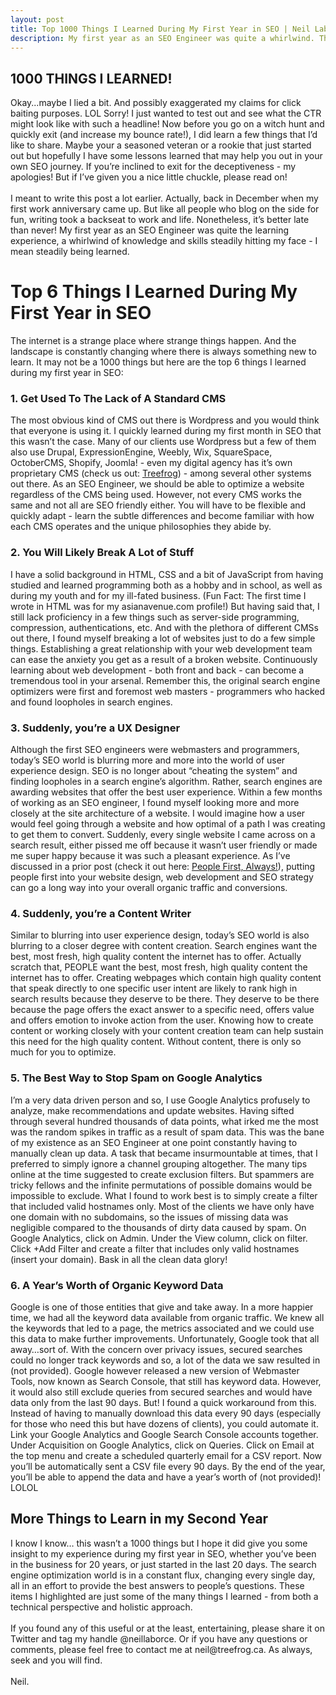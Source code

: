 ```yaml
---
layout: post
title: Top 1000 Things I Learned During My First Year in SEO | Neil Laborce
description: My first year as an SEO Engineer was quite a whirlwind. The search engine landscape is constantly changing and there's always a 1000 things to learn!
---
```

  <h2>1000 THINGS I LEARNED!</h2>
  Okay...maybe I lied a bit. And possibly exaggerated my claims for click baiting purposes. LOL Sorry! I just wanted to test out and see what the CTR might look like with such a headline! Now before you go on a witch hunt and quickly exit (and increase my bounce rate!), I did learn a few things that I’d like to share. Maybe your a seasoned veteran or a rookie that just started out but hopefully I have some lessons learned that may help you out in your own SEO journey. If you’re inclined to exit for the deceptiveness - my apologies! But if I’ve given you a nice little chuckle, please read on!
  <br>
  <br>I meant to write this post a lot earlier. Actually, back in December when my first work anniversary came up. But like all people who blog on the side for fun, writing took a backseat to work and life. Nonetheless, it’s better late than never! My first year as an SEO Engineer was quite the learning experience, a whirlwind of knowledge and skills steadily hitting my face - I mean steadily being learned.
  <br>
  <h1>Top 6 Things I Learned During My First Year in SEO</h1>
  The internet is a strange place where strange things happen. And the landscape is constantly changing where there is always something new to learn. It may not be a 1000 things but here are the top 6 things I learned during my first year in SEO:
  <br>
  <h3>1. Get Used To The Lack of A Standard CMS</h3>
  The most obvious kind of CMS out there is Wordpress and you would think that everyone is using it. I quickly learned during my first month in SEO that this wasn’t the case. Many of our clients use Wordpress but a few of them also use Drupal, ExpressionEngine, Weebly, Wix, SquareSpace, OctoberCMS, Shopify, Joomla! - even my digital agency has it’s own proprietary CMS (check us out: <a href="https://www.treefrog.ca">Treefrog</a>) - among several other systems out there. As an SEO Engineer, we should be able to optimize a website regardless of the CMS being used. However, not every CMS works the same and not all are SEO friendly either. You will have to be flexible and quickly adapt - learn the subtle differences and become familiar with how each CMS operates and the unique philosophies they abide by.
  <br>
  <h3>2. You Will Likely Break A Lot of Stuff</h3>
  I have a solid background in HTML, CSS and a bit of JavaScript from having studied and learned programming both as a hobby and in school, as well as during my youth and for my ill-fated business. (Fun Fact: The first time I wrote in HTML was for my asianavenue.com profile!) But having said that, I still lack proficiency in a few things such as server-side programming, compression, authentications, etc. And with the plethora of different CMSs out there, I found myself breaking a lot of websites just to do a few simple things. Establishing a great relationship with your web development team can ease the anxiety you get as a result of a broken website. Continuously learning about web development - both front and back - can become a tremendous tool in your arsenal. Remember this, the original search engine optimizers were first and foremost web masters - programmers who hacked and found loopholes in search engines.  
  <br>
  <h3>3. Suddenly, you’re a UX Designer</h3>
  Although the first SEO engineers were webmasters and programmers, today’s SEO world is blurring more and more into the world of user experience design. SEO is no longer about “cheating the system” and finding loopholes in a search engine’s algorithm. Rather, search engines are awarding websites that offer the best user experience. Within a few months of working as an SEO engineer, I found myself looking more and more closely at the site architecture of a website. I would imagine how a user would feel going through a website and how optimal of a path I was creating to get them to convert. Suddenly, every single website I came across on a search result, either pissed me off because it wasn’t user friendly or made me super happy because it was such a pleasant experience. As I’ve discussed in a prior post (check it out here: <a href="http://www.neillaborce.com/put-people-first-seo/">People First, Always!</a>), putting people first into your website design, web development and SEO strategy can go a long way into your overall organic traffic and conversions.
  <br>
  <h3>4. Suddenly, you’re a Content Writer</h3>
  Similar to blurring into user experience design, today’s SEO world is also blurring to a closer degree with content creation. Search engines want the best, most fresh, high quality content the internet has to offer. Actually scratch that, PEOPLE want the best, most fresh, high quality content the internet has to offer. Creating webpages which contain high quality content that speak directly to one specific user intent are likely to rank high in search results because they deserve to be there. They deserve to be there because the page offers the exact answer to a specific need, offers value and offers emotion to invoke action from the user. Knowing how to create content or working closely with your content creation team can help sustain this need for the high quality content. Without content, there is only so much for you to optimize.  
  <br>
  <h3>5. The Best Way to Stop Spam on Google Analytics</h3>
  I’m a very data driven person and so, I use Google Analytics profusely to analyze, make recommendations and update websites. Having sifted through several hundred thousands of data points, what irked me the most was the random spikes in traffic as a result of spam data. This was the bane of my existence as an SEO Engineer at one point constantly having to manually clean up data. A task that became insurmountable at times, that I preferred to simply ignore a channel grouping altogether. The many tips online at the time suggested to create exclusion filters. But spammers are tricky fellows and the infinite permutations of possible domains would be impossible to exclude. What I found to work best is to simply create a filter that included valid hostnames only. Most of the clients we have only have one domain with no subdomains, so the issues of missing data was negligible compared to the thousands of dirty data caused by spam. On Google Analytics, click on Admin. Under the View column, click on filter. Click +Add Filter and create a filter that includes only valid hostnames (insert your domain). Bask in all the clean data glory!  
  <br>
  <h3>6. A Year’s Worth of Organic Keyword Data</h3>
  Google is one of those entities that give and take away. In a more happier time, we had all the keyword data available from organic traffic. We knew all the keywords that led to a page, the metrics associated and we could use this data to make further improvements. Unfortunately, Google took that all away…sort of. With the concern over privacy issues, secured searches could no longer track keywords and so, a lot of the data we saw resulted in (not provided). Google however released a new version of Webmaster Tools, now known as Search Console, that still has keyword data. However, it would also still exclude queries from secured searches and would have data only from the last 90 days. But! I found a quick workaround from this. Instead of having to manually download this data every 90 days (especially for those who need this but have dozens of clients), you could automate it. Link your Google Analytics and Google Search Console accounts together. Under Acquisition on Google Analytics, click on Queries. Click on Email at the top menu and create  a scheduled quarterly email for a CSV report. Now you’ll be automatically sent a CSV file every 90 days. By the end of the year, you’ll be able to append the data and have a year’s worth of (not provided)! LOLOL
  <br>
  <h2>More Things to Learn in my Second Year</h2>
  I know I know… this wasn’t a 1000 things but I hope it did give you some insight to my experience during my first year in SEO, whether you’ve been in the business for 20 years, or just started in the last 20 days. The search engine optimization world is in a constant flux, changing every single day, all in an effort to provide the best answers to people’s questions. These items I highlighted are just some of the many things I learned - from both a technical perspective and holistic approach.
  <br>
  <br>If you found any of this useful or at the least, entertaining, please share it on Twitter and tag my handle @neillaborce. Or if you have any questions or comments, please feel free to contact me at neil@treefrog.ca. As always, seek and you will find.
  <br>  
  <br>Neil.
  <br>
  <br>
